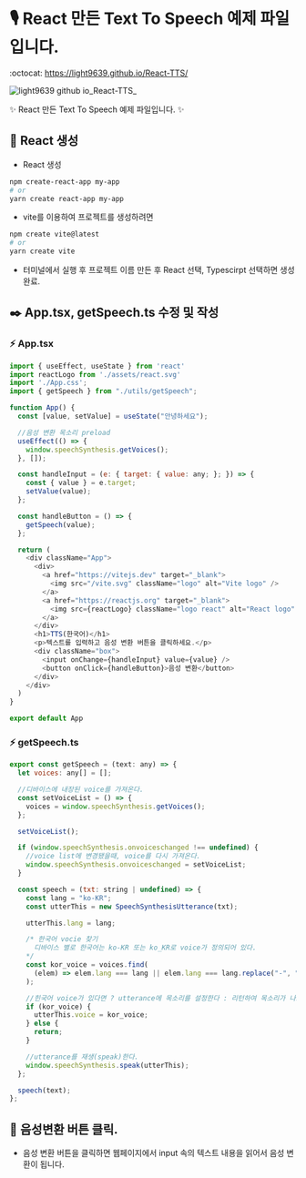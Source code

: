 # 🎙️ React 만든 Text To Speech 예제 파일입니다.
:octocat: https://light9639.github.io/React-TTS/

![light9639 github io_React-TTS_](https://user-images.githubusercontent.com/95972251/212852447-75ab10d7-7671-415d-8fad-2c04265ebfd5.png)

:sparkles: React 만든 Text To Speech 예제 파일입니다. :sparkles:
## :tada: React 생성
- React 생성
```bash
npm create-react-app my-app
# or
yarn create react-app my-app
```

- vite를 이용하여 프로젝트를 생성하려면
```bash
npm create vite@latest
# or
yarn create vite
```
- 터미널에서 실행 후 프로젝트 이름 만든 후 React 선택, Typescirpt 선택하면 생성 완료.

## ✒️ App.tsx, getSpeech.ts 수정 및 작성
### :zap: App.tsx
```js
import { useEffect, useState } from 'react'
import reactLogo from './assets/react.svg'
import './App.css';
import { getSpeech } from "./utils/getSpeech";

function App() {
  const [value, setValue] = useState("안녕하세요");

  //음성 변환 목소리 preload
  useEffect(() => {
    window.speechSynthesis.getVoices();
  }, []);

  const handleInput = (e: { target: { value: any; }; }) => {
    const { value } = e.target;
    setValue(value);
  };

  const handleButton = () => {
    getSpeech(value);
  };

  return (
    <div className="App">
      <div>
        <a href="https://vitejs.dev" target="_blank">
          <img src="/vite.svg" className="logo" alt="Vite logo" />
        </a>
        <a href="https://reactjs.org" target="_blank">
          <img src={reactLogo} className="logo react" alt="React logo" />
        </a>
      </div>
      <h1>TTS(한국어)</h1>
      <p>텍스트를 입력하고 음성 변환 버튼을 클릭하세요.</p>
      <div className="box">
        <input onChange={handleInput} value={value} />
        <button onClick={handleButton}>음성 변환</button>
      </div>
    </div>
  )
}

export default App
```

### :zap: getSpeech.ts
```js
export const getSpeech = (text: any) => {
  let voices: any[] = [];

  //디바이스에 내장된 voice를 가져온다.
  const setVoiceList = () => {
    voices = window.speechSynthesis.getVoices();
  };

  setVoiceList();

  if (window.speechSynthesis.onvoiceschanged !== undefined) {
    //voice list에 변경됐을때, voice를 다시 가져온다.
    window.speechSynthesis.onvoiceschanged = setVoiceList;
  }

  const speech = (txt: string | undefined) => {
    const lang = "ko-KR";
    const utterThis = new SpeechSynthesisUtterance(txt);

    utterThis.lang = lang;

    /* 한국어 vocie 찾기
      디바이스 별로 한국어는 ko-KR 또는 ko_KR로 voice가 정의되어 있다.
    */
    const kor_voice = voices.find(
      (elem) => elem.lang === lang || elem.lang === lang.replace("-", "_")
    );

    //힌국어 voice가 있다면 ? utterance에 목소리를 설정한다 : 리턴하여 목소리가 나오지 않도록 한다.
    if (kor_voice) {
      utterThis.voice = kor_voice;
    } else {
      return;
    }

    //utterance를 재생(speak)한다.
    window.speechSynthesis.speak(utterThis);
  };

  speech(text);
};
```

## :test_tube: 음성변환 버튼 클릭.
- 음성 변환 버튼을 클릭하면 웹페이지에서 input 속의 텍스트 내용을 읽어서 음성 변환이 됩니다.
